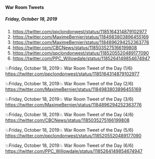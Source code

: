 **War Room Tweets**

##### Friday, October 18, 2019
1) https://twitter.com/ppclondonwest/status/1185164314879102977
2) https://twitter.com/MaximeBernier/status/1184983803896455169
3) https://twitter.com/MaximeBernier/status/1184896294252363776
4) https://twitter.com/CBCNews/status/1185035275166199808
5) https://twitter.com/ppclondonwest/status/1185205520489177090
6) https://twitter.com/PPC_Willowdale/status/1185264149854674947

💥Friday, October 18, 2019💥
War Room Tweet of the Day (1/6)
https://twitter.com/ppclondonwest/status/1185164314879102977

💥Friday, October 18, 2019💥
War Room Tweet of the Day (2/6)
https://twitter.com/MaximeBernier/status/1184983803896455169

💥Friday, October 18, 2019💥
War Room Tweet of the Day (3/6)
https://twitter.com/MaximeBernier/status/1184896294252363776

💥Friday, October 18, 2019💥
War Room Tweet of the Day (4/6)
https://twitter.com/CBCNews/status/1185035275166199808

💥Friday, October 18, 2019💥
War Room Tweet of the Day (5/6)
https://twitter.com/ppclondonwest/status/1185205520489177090

💥Friday, October 18, 2019💥
War Room Tweet of the Day (6/6)
https://twitter.com/PPC_Willowdale/status/1185264149854674947



